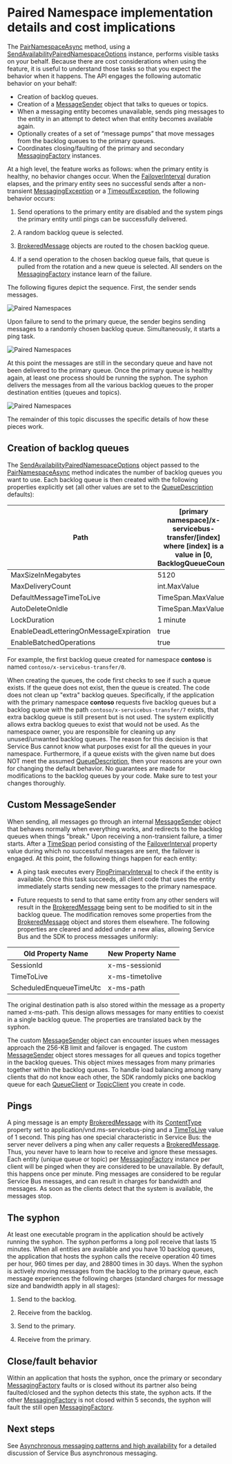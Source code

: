 <properties 
   pageTitle="Service Bus paired namespaces | Windows Azure"
   description="Paired namespace implementation details and cost"
   services="service-bus"
   documentationCenter="na"
   authors="sethmanheim"
   manager="timlt"
   editor="tysonn" /> 
<tags
	ms.service="service-bus"
	ms.date="09/18/2015"
	wacn.date=""/>

# Paired Namespace implementation details and cost implications

The [PairNamespaceAsync][] method, using a [SendAvailabilityPairedNamespaceOptions][] instance, performs visible tasks on your behalf. Because there are cost considerations when using the feature, it is useful to understand those tasks so that you expect the behavior when it happens. The API engages the following automatic behavior on your behalf:

-   Creation of backlog queues.
-   Creation of a [MessageSender][] object that talks to queues or topics.
-   When a messaging entity becomes unavailable, sends ping messages to the entity in an attempt to detect when that entity becomes available again.
-   Optionally creates of a set of “message pumps” that move messages from the backlog queues to the primary queues.
-   Coordinates closing/faulting of the primary and secondary [MessagingFactory][] instances.

At a high level, the feature works as follows: when the primary entity is healthy, no behavior changes occur. When the [FailoverInterval][] duration elapses, and the primary entity sees no successful sends after a non-transient [MessagingException][] or a [TimeoutException][], the following behavior occurs:

1.  Send operations to the primary entity are disabled and the system pings the primary entity until pings can be successfully delivered.

2.  A random backlog queue is selected.

3.  [BrokeredMessage][] objects are routed to the chosen backlog queue.

4.  If a send operation to the chosen backlog queue fails, that queue is pulled from the rotation and a new queue is selected. All senders on the [MessagingFactory][] instance learn of the failure.

The following figures depict the sequence. First, the sender sends messages.

![Paired Namespaces][0]

Upon failure to send to the primary queue, the sender begins sending messages to a randomly chosen backlog queue. Simultaneously, it starts a ping task.

![Paired Namespaces][1]

At this point the messages are still in the secondary queue and have not been delivered to the primary queue. Once the primary queue is healthy again, at least one process should be running the syphon. The syphon delivers the messages from all the various backlog queues to the proper destination entities (queues and topics).

![Paired Namespaces][2]

The remainder of this topic discusses the specific details of how these pieces work.

## Creation of backlog queues

The [SendAvailabilityPairedNamespaceOptions][] object passed to the [PairNamespaceAsync][] method indicates the number of backlog queues you want to use. Each backlog queue is then created with the following properties explicitly set (all other values are set to the [QueueDescription][] defaults):

| Path                                   | [primary namespace]/x-servicebus-transfer/[index] where [index] is a value in [0, BacklogQueueCount) |
|----------------------------------------|------------------------------------------------------------------------------------------------------|
| MaxSizeInMegabytes                     | 5120                                                                                                 |
| MaxDeliveryCount                       | int.MaxValue                                                                                         |
| DefaultMessageTimeToLive               | TimeSpan.MaxValue                                                                                    |
| AutoDeleteOnIdle                       | TimeSpan.MaxValue                                                                                    |
| LockDuration                           | 1 minute                                                                                             |
| EnableDeadLetteringOnMessageExpiration | true                                                                                                 |
| EnableBatchedOperations                | true                                                                                                 |

For example, the first backlog queue created for namespace **contoso** is named `contoso/x-servicebus-transfer/0`.

When creating the queues, the code first checks to see if such a queue exists. If the queue does not exist, then the queue is created. The code does not clean up "extra" backlog queues. Specifically, if the application with the primary namespace **contoso** requests five backlog queues but a backlog queue with the path `contoso/x-servicebus-transfer/7` exists, that extra backlog queue is still present but is not used. The system explicitly allows extra backlog queues to exist that would not be used. As the namespace owner, you are responsible for cleaning up any unused/unwanted backlog queues. The reason for this decision is that Service Bus cannot know what purposes exist for all the queues in your namespace. Furthermore, if a queue exists with the given name but does NOT meet the assumed [QueueDescription][], then your reasons are your own for changing the default behavior. No guarantees are made for modifications to the backlog queues by your code. Make sure to test your changes thoroughly.

## Custom MessageSender

When sending, all messages go through an internal [MessageSender][] object that behaves normally when everything works, and redirects to the backlog queues when things "break." Upon receiving a non-transient failure, a timer starts. After a [TimeSpan][] period consisting of the [FailoverInterval][] property value during which no successful messages are sent, the failover is engaged. At this point, the following things happen for each entity:

- A ping task executes every [PingPrimaryInterval][] to check if the entity is available. Once this task succeeds, all client code that uses the entity immediately starts sending new messages to the primary namespace.

- Future requests to send to that same entity from any other senders will result in the [BrokeredMessage][] being sent to be modified to sit in the backlog queue. The modification removes some properties from the [BrokeredMessage][] object and stores them elsewhere. The following properties are cleared and added under a new alias, allowing Service Bus and the SDK to process messages uniformly:

| Old Property Name       | New Property Name |
|-------------------------|-------------------|
| SessionId               | x-ms-sessionid    |
| TimeToLive              | x-ms-timetolive   |
| ScheduledEnqueueTimeUtc | x-ms-path         |

The original destination path is also stored within the message as a property named x-ms-path. This design allows messages for many entities to coexist in a single backlog queue. The properties are translated back by the syphon.

The custom [MessageSender][] object can encounter issues when messages approach the 256-KB limit and failover is engaged. The custom [MessageSender][] object stores messages for all queues and topics together in the backlog queues. This object mixes messages from many primaries together within the backlog queues. To handle load balancing among many clients that do not know each other, the SDK randomly picks one backlog queue for each [QueueClient][] or [TopicClient][] you create in code.

## Pings

A ping message is an empty [BrokeredMessage][] with its [ContentType][] property set to application/vnd.ms-servicebus-ping and a [TimeToLive][] value of 1 second. This ping has one special characteristic in Service Bus: the server never delivers a ping when any caller requests a [BrokeredMessage][]. Thus, you never have to learn how to receive and ignore these messages. Each entity (unique queue or topic) per [MessagingFactory][] instance per client will be pinged when they are considered to be unavailable. By default, this happens once per minute. Ping messages are considered to be regular Service Bus messages, and can result in charges for bandwidth and messages. As soon as the clients detect that the system is available, the messages stop.

## The syphon

At least one executable program in the application should be actively running the syphon. The syphon performs a long poll receive that lasts 15 minutes. When all entities are available and you have 10 backlog queues, the application that hosts the syphon calls the receive operation 40 times per hour, 960 times per day, and 28800 times in 30 days. When the syphon is actively moving messages from the backlog to the primary queue, each message experiences the following charges (standard charges for message size and bandwidth apply in all stages):

1.  Send to the backlog.

2.  Receive from the backlog.

3.  Send to the primary.

4.  Receive from the primary.

## Close/fault behavior

Within an application that hosts the syphon, once the primary or secondary [MessagingFactory][] faults or is closed without its partner also being faulted/closed and the syphon detects this state, the syphon acts. If the other [MessagingFactory][] is not closed within 5 seconds, the syphon will fault the still open [MessagingFactory][].

## Next steps

See [Asynchronous messaging patterns and high availability] for a detailed discussion of Service Bus asynchronous messaging. 

  [PairNamespaceAsync]: https://msdn.microsoft.com/zh-cn/library/azure/microsoft.servicebus.messaging.messagingfactory.pairnamespaceasync.aspx
  [SendAvailabilityPairedNamespaceOptions]: https://msdn.microsoft.com/zh-cn/library/azure/microsoft.servicebus.messaging.sendavailabilitypairednamespaceoptions.aspx
  [MessageSender]: https://msdn.microsoft.com/zh-cn/library/azure/microsoft.servicebus.messaging.messagesender.aspx
  [MessagingFactory]: https://msdn.microsoft.com/zh-cn/library/azure/microsoft.servicebus.messaging.messagingfactory.aspx
  [FailoverInterval]: https://msdn.microsoft.com/zh-cn/library/azure/microsoft.servicebus.messaging.pairednamespaceoptions.failoverinterval.aspx
  [MessagingException]: https://msdn.microsoft.com/zh-cn/library/azure/microsoft.servicebus.messaging.messagingexception.aspx
  [TimeoutException]: https://msdn.microsoft.com/zh-cn/library/azure/system.timeoutexception.aspx
  [BrokeredMessage]: https://msdn.microsoft.com/zh-cn/library/azure/microsoft.servicebus.messaging.brokeredmessage.aspx
  [0]: ./media/service-bus-paired-namespaces/IC673405.png
  [1]: ./media/service-bus-paired-namespaces/IC673406.png
  [2]: ./media/service-bus-paired-namespaces/IC673407.png
  [QueueDescription]: https://msdn.microsoft.com/zh-cn/library/azure/microsoft.servicebus.messaging.queuedescription.aspx
  [TimeSpan]: https://msdn.microsoft.com/zh-cn/library/azure/system.timespan.aspx
  [PingPrimaryInterval]: https://msdn.microsoft.com/zh-cn/library/azure/microsoft.servicebus.messaging.sendavailabilitypairednamespaceoptions.pingprimaryinterval.aspx
  [QueueClient]: https://msdn.microsoft.com/zh-cn/library/azure/microsoft.servicebus.messaging.queueclient.aspx
  [TopicClient]: https://msdn.microsoft.com/zh-cn/library/azure/microsoft.servicebus.messaging.topicclient.aspx
  [ContentType]: https://msdn.microsoft.com/zh-cn/library/azure/microsoft.servicebus.messaging.brokeredmessage.contenttype.aspx
  [TimeToLive]: https://msdn.microsoft.com/zh-cn/library/azure/microsoft.servicebus.messaging.brokeredmessage.timetolive.aspx
  [Asynchronous messaging patterns and high availability]: /documentation/articles/service-bus-async-messaging